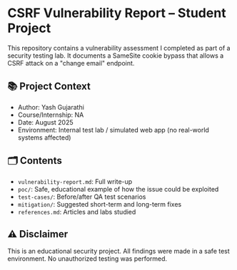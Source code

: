 # CSRF Vulnerability Report – Student Project

This repository contains a vulnerability assessment I completed as part of a security testing lab. It documents a SameSite cookie bypass that allows a CSRF attack on a "change email" endpoint.

## 📚 Project Context
- Author: Yash Gujarathi
- Course/Internship: NA
- Date: August 2025
- Environment: Internal test lab / simulated web app (no real-world systems affected)

## 🗂 Contents
- `vulnerability-report.md`: Full write-up
- `poc/`: Safe, educational example of how the issue could be exploited
- `test-cases/`: Before/after QA test scenarios
- `mitigation/`: Suggested short-term and long-term fixes
- `references.md`: Articles and labs studied

## ⚠️ Disclaimer
This is an educational security project. All findings were made in a safe test environment. No unauthorized testing was performed.

